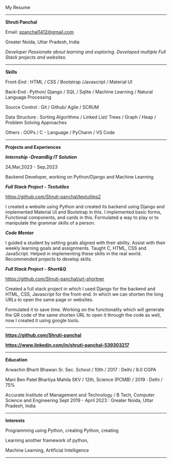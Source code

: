
My Resume 
_____________________________________________________________________________________________________________________________________________________________________________________________

**Shruti Panchal**

Email: spanchal1412@gmail.com

Greater Noida, Uttar Pradesh, India

_Developer Passionate about learning and exploring. Developed multiple Full Stack projects and websites._

---------------------------------------------------------------------------------------------------------------------------------------------------------------------------------------------
 
**Skills**

Front-End :  HTML / CSS / Bootstrap /Javascript / Material UI          

Back-End  :  Python/ Django / SQL / Sqlite /  Machine Learning / Natural Language Processing           

Source Control  :  Git / Github/ Agile /	SCRUM	          

Data Structure  :  Sorting Algorithms /	Linked List/ Trees / Graph / Heap / Problem Solving Approaches 

Others  :  OOPs / C - Language / PyCharm / VS Code                                                                                                  

-----------------------------------------------------------------------------------------------------------------------------------------------
 
**Projects and Experiences**

**_Internship -DreamBig IT Solution_**

24,Mar,2023 - Sep,2023 

Backend Developer, working on Python/Django and Machine Learning


**_Full Stack Project - Textutiles_**

https://github.com/Shruti-panchal/textutiles2

I created a website using Python and created its backend using Django and implemented Material UI and Bootstrap in this. I implemented basic 
forms, Functional components, and cards in this. Formulated a way to play or to manipulate the grammar skills of a person.



**_Code Mentor_**

I guided a student by setting goals aligned with their ability. Assist with their weekly learning goals and assignments. Taught C, HTML, CSS 
and JavaScript. Helped in implementing these skills in the real world. Recommended projects to develop skills.



**_Full Stack Project - Short&Q_**

https://github.com/Shruti-panchal/url-shortner

Created a full stack project in which I used Django for the backend and HTML, CSS, Javascript for the front-end. In which we can shorten the 
long URLs to open the same page or websites.

Formulated it to save time. 
Working on the functionality which will generate the QR code of the same shorten URL to open it through the code as well, now I created it 
using google tools.

_____________________________________________________________________________________________________________________________________________
**https://github.com/Shruti-panchal**     

**https://www.linkedin.com/in/shruti-panchal-539303217**

-----------------------------------------------------------------------------------------------------------------------------------------------

**Education**

Arwachin Bharti Bhawan Sr. Sec. School / 10th / 2017 : Delhi / 8.0 CGPA 


Mani Ben Patel Bhartiya Mahila SKV / 12th, Science (PCMB) / 2019 : Delhi / 75%


Accurate Institute of Management and Technology / B Tech, Computer Science and Engineering Sept 2019 - April 2023 : Greater Noida, Uttar Pradesh, India


---------------------------------------------------------------------------------------------------------------------------------------------------------------------------------------------

**Interests**

Programming using Python, creating Python, creating

Learning another framework of python,                 

Machine Learning, Artificial Intelligence

_____________________________________________________________________________________________________________________________________________________________________________________________

